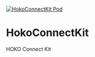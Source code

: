 [![HokoConnectKit Pod](https://img.shields.io/cocoapods/v/HokoConnectKit.svg?style=flat)](https://cocoapods.org/?q=HokoConnectKit)

# HokoConnectKit
HOKO Connect Kit
